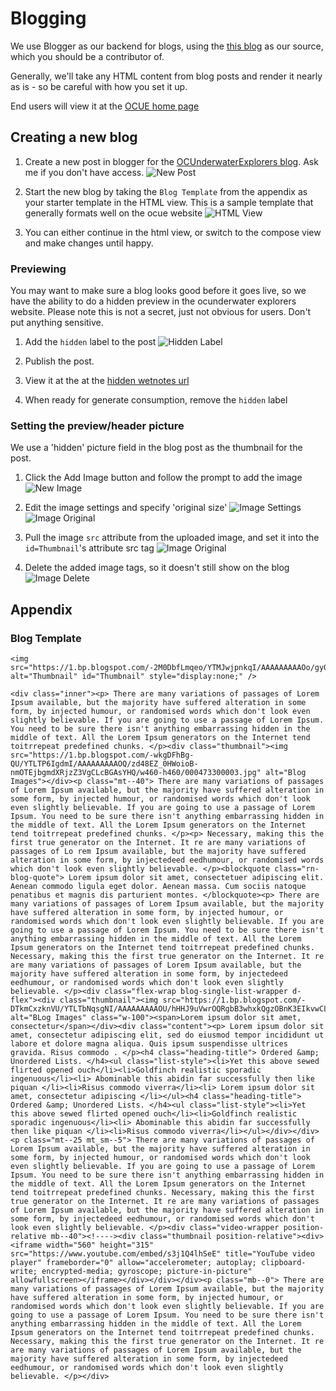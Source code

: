 # Blogging
We use Blogger as our backend for blogs, using the [this blog](https://www.blogger.com/blog/posts/5857449385985900086) as our source, which you should be a contributor of.

Generally, we'll take any HTML content from blog posts and render it nearly as is - so be careful with how you set it up.

End users will view it at the [OCUE home page](https://ocunderwaterexplorers.org/#/#blog) 

## Creating a new blog
1. Create a new post in blogger for the [OCUnderwaterExplorers blog](https://www.blogger.com/blog/posts/5857449385985900086). Ask me if you don't have access.
![New Post](images/NewPost.PNG)

2. Start the new blog by taking the `Blog Template` from the appendix as your starter template in the HTML view. This is a sample template that generally formats well on the ocue website
![HTML View](images/HtmlView.PNG)

3. You can either continue in the html view, or switch to the compose view and make changes until happy.

### Previewing
You may want to make sure a blog looks good before it goes live, so we have the ability to do a hidden preview in the ocunderwater explorers website. Please note this is not a secret, just not obvious for users. Don't put anything sensitive.

1. Add the `hidden` label to the post
![Hidden Label](images/Hiddenlabel.PNG)

2. Publish the post.
3. View it at the at the [hidden wetnotes url](https://ocunderwaterexplorers.org/#/wetnotes/)
4. When ready for generate consumption, remove the `hidden` label


### Setting the preview/header picture
We use a 'hidden' picture field in the blog post as the thumbnail for the post.

1. Click the Add Image button and follow the prompt to add the image
![New Image](images/UploadImage.PNG)

2. Edit the image settings and specify 'original size'
![Image Settings](images/ImageGear.PNG)
![Image Original](images/ImageOriginalSize.PNG)

3. Pull the image `src` attribute from the uploaded image, and set it into the `id=Thumbnail`'s attribute src tag
![Image Original](images/FindImgTag.PNG)

4. Delete the added image tags, so it doesn't still show on the blog
![Image Delete](images/DeleteTag.PNG)


## Appendix

### Blog Template
```
<img src="https://1.bp.blogspot.com/-2M0DbfLmqeo/YTMJwjpnkqI/AAAAAAAAAOo/gy0D8J1rPI0B1vgvrZg2aodbSugX0ExagCLcBGAsYHQ/s0/161398243_857579239175_4810679092546627137_n.jpg" alt="Thumbnail" id="Thumbnail" style="display:none;" />

<div class="inner"><p> There are many variations of passages of Lorem Ipsum available, but the majority have suffered alteration in some form, by injected humour, or randomised words which don't look even slightly believable. If you are going to use a passage of Lorem Ipsum. You need to be sure there isn't anything embarrassing hidden in the middle of text. All the Lorem Ipsum generators on the Internet tend toitrrepeat predefined chunks. </p><div class="thumbnail"><img src="https://1.bp.blogspot.com/-wkgDFhBg-QU/YTLTP6IgdmI/AAAAAAAAAOQ/zd48EZ_0HWoioB-nmOTEjbgmdXRjzZ3VgCLcBGAsYHQ/w460-h460/000473300003.jpg" alt="Blog Images"></div><p class="mt--40"> There are many variations of passages of Lorem Ipsum available, but the majority have suffered alteration in some form, by injected humour, or randomised words which don't look even slightly believable. If you are going to use a passage of Lorem Ipsum. You need to be sure there isn't anything embarrassing hidden in the middle of text. All the Lorem Ipsum generators on the Internet tend toitrrepeat predefined chunks. </p><p> Necessary, making this the first true generator on the Internet. It re are many variations of passages of Lo rem Ipsum available, but the majority have suffered alteration in some form, by injectedeed eedhumour, or randomised words which don't look even slightly believable. </p><blockquote class="rn-blog-quote"> Lorem ipsum dolor sit amet, consectetuer adipiscing elit. Aenean commodo ligula eget dolor. Aenean massa. Cum sociis natoque penatibus et magnis dis parturient montes. </blockquote><p> There are many variations of passages of Lorem Ipsum available, but the majority have suffered alteration in some form, by injected humour, or randomised words which don't look even slightly believable. If you are going to use a passage of Lorem Ipsum. You need to be sure there isn't anything embarrassing hidden in the middle of text. All the Lorem Ipsum generators on the Internet tend toitrrepeat predefined chunks. Necessary, making this the first true generator on the Internet. It re are many variations of passages of Lorem Ipsum available, but the majority have suffered alteration in some form, by injectedeed eedhumour, or randomised words which don't look even slightly believable. </p><div class="flex-wrap blog-single-list-wrapper d-flex"><div class="thumbnail"><img src="https://1.bp.blogspot.com/-DTkmCxzknVU/YTLTbNqsgNI/AAAAAAAAAOU/hHHJ9uVwrOQRgbB3whxkQgzOBnK3EIkvwCLcBGAsYHQ/s320/000258390007.jpg" alt="BLog Images" class="w-100"><span>Lorem ipsum dolor sit amet, consectetur</span></div><div class="content"><p> Lorem ipsum dolor sit amet, consectetur adipiscing elit, sed do eiusmod tempor incididunt ut labore et dolore magna aliqua. Quis ipsum suspendisse ultrices gravida. Risus commodo . </p><h4 class="heading-title"> Ordered &amp; Unordered Lists. </h4><ul class="list-style"><li>Yet this above sewed flirted opened ouch</li><li>Goldfinch realistic sporadic ingenuous</li><li> Abominable this abidin far successfully then like piquan </li><li>Risus commodo viverra</li><li> Lorem ipsum dolor sit amet, consectetur adipiscing </li></ul><h4 class="heading-title"> Ordered &amp; Unordered Lists. </h4><ul class="list-style"><li>Yet this above sewed flirted opened ouch</li><li>Goldfinch realistic sporadic ingenuous</li><li> Abominable this abidin far successfully then like piquan </li><li>Risus commodo viverra</li></ul></div></div><p class="mt--25 mt_sm--5"> There are many variations of passages of Lorem Ipsum available, but the majority have suffered alteration in some form, by injected humour, or randomised words which don't look even slightly believable. If you are going to use a passage of Lorem Ipsum. You need to be sure there isn't anything embarrassing hidden in the middle of text. All the Lorem Ipsum generators on the Internet tend toitrrepeat predefined chunks. Necessary, making this the first true generator on the Internet. It re are many variations of passages of Lorem Ipsum available, but the majority have suffered alteration in some form, by injectedeed eedhumour, or randomised words which don't look even slightly believable. </p><div class="video-wrapper position-relative mb--40"><!----><div class="thumbnail position-relative"><div><iframe width="560" height="315" src="https://www.youtube.com/embed/s3j1Q4lhSeE" title="YouTube video player" frameborder="0" allow="accelerometer; autoplay; clipboard-write; encrypted-media; gyroscope; picture-in-picture" allowfullscreen></iframe></div></div></div><p class="mb--0"> There are many variations of passages of Lorem Ipsum available, but the majority have suffered alteration in some form, by injected humour, or randomised words which don't look even slightly believable. If you are going to use a passage of Lorem Ipsum. You need to be sure there isn't anything embarrassing hidden in the middle of text. All the Lorem Ipsum generators on the Internet tend toitrrepeat predefined chunks. Necessary, making this the first true generator on the Internet. It re are many variations of passages of Lorem Ipsum available, but the majority have suffered alteration in some form, by injectedeed eedhumour, or randomised words which don't look even slightly believable. </p></div>
```